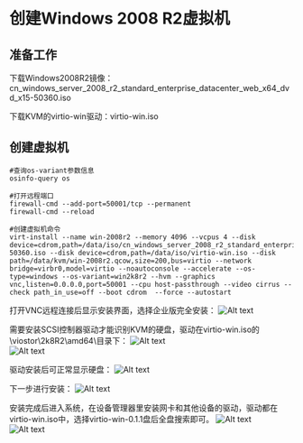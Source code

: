 # 创建Windows 2008 R2虚拟机

## 准备工作

下载Windows2008R2镜像：cn_windows_server_2008_r2_standard_enterprise_datacenter_web_x64_dvd_x15-50360.iso

下载KVM的virtio-win驱动：virtio-win.iso

## 创建虚拟机

```shell
#查询os-variant参数信息
osinfo-query os

#打开远程端口
firewall-cmd --add-port=50001/tcp --permanent
firewall-cmd --reload

#创建虚拟机命令
virt-install --name win-2008r2 --memory 4096 --vcpus 4 --disk device=cdrom,path=/data/iso/cn_windows_server_2008_r2_standard_enterprise_datacenter_web_x64_dvd_x15-50360.iso --disk device=cdrom,path=/data/iso/virtio-win.iso --disk path=/data/kvm/win-2008r2.qcow,size=200,bus=virtio --network bridge=virbr0,model=virtio --noautoconsole --accelerate --os-type=windows --os-variant=win2k8r2 --hvm --graphics vnc,listen=0.0.0.0,port=50001 --cpu host-passthrough --video cirrus --check path_in_use=off --boot cdrom  --force --autostart
```

打开VNC远程连接后显示安装界面，选择企业版完全安装：
![Alt text](http://static.bluersw.com/images/Kvm/Create-Win2008R2-01.png)  

需要安装SCSI控制器驱动才能识别KVM的硬盘，驱动在virtio-win.iso的\viostor\2k8R2\amd64\目录下：
![Alt text](http://static.bluersw.com/images/Kvm/Create-Win2008R2-02.png)  
![Alt text](http://static.bluersw.com/images/Kvm/Create-Win2008R2-03.png)

驱动安装后可正常显示硬盘：
![Alt text](http://static.bluersw.com/images/Kvm/Create-Win2008R2-04.png)  

下一步进行安装：
![Alt text](http://static.bluersw.com/images/Kvm/Create-Win2008R2-05.png)  

安装完成后进入系统，在设备管理器里安装网卡和其他设备的驱动，驱动都在virtio-win.iso中，选择virtio-win-0.1.1盘后全盘搜索即可。
![Alt text](http://static.bluersw.com/images/Kvm/Create-Win2008R2-06.png)  
![Alt text](http://static.bluersw.com/images/Kvm/Create-Win2008R2-07.png)  
